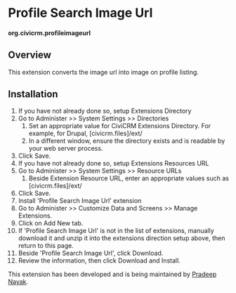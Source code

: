 # Profile Search Image Url

#### org.civicrm.profileimageurl

## Overview

This extension converts the image url into image on profile listing.

## Installation

1. If you have not already done so, setup Extensions Directory
  1. Go to Administer >> System Settings >> Directories
      1. Set an appropriate value for CiviCRM Extensions Directory. For example, for Drupal, [civicrm.files]/ext/
      1. In a different window, ensure the directory exists and is readable by your web server process.
  1. Click Save.
1. If you have not already done so, setup Extensions Resources URL
  1. Go to Administer >> System Settings >> Resource URLs
      1. Beside Extension Resource URL, enter an appropriate values such as [civicrm.files]/ext/
  1. Click Save.
1. Install 'Profile Search Image Url' extension
  1. Go to Administer >> Customize Data and Screens >> Manage Extensions.
  1. Click on Add New tab.
  1. If 'Profile Search Image Url' is not in the list of extensions, manually download it and unzip it into the extensions direction setup above, then return to this page.
  1. Beside 'Profile Search Image Url', click Download.
  1. Review the information, then click Download and Install.

This extension has been developed and is being maintained by [Pradeep Nayak](https://github.com/pradpnayak/).
